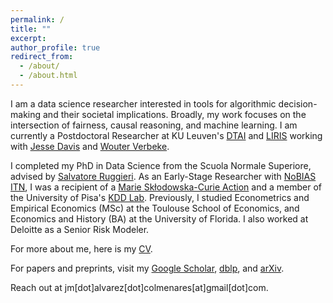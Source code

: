 ```yaml
---
permalink: /
title: ""
excerpt:
author_profile: true
redirect_from: 
  - /about/
  - /about.html
---
```


I am a data science researcher interested in tools for algorithmic decision-making and their societal implications.
Broadly, my work focuses on the intersection of fairness, causal reasoning, and machine learning.
I am currently a Postdoctoral Researcher at KU Leuven's [DTAI](https://wms.cs.kuleuven.be/dtai) and [LIRIS](https://feb.kuleuven.be/research/decision-sciences-and-information-management/liris/liris) working with [Jesse Davis](https://people.cs.kuleuven.be/~jesse.davis/) and [Wouter Verbeke](https://ai.kuleuven.be/members/00054694).

I completed my PhD in Data Science from the Scuola Normale Superiore, advised by [Salvatore Ruggieri](http://pages.di.unipi.it/ruggieri/). As an Early-Stage Researcher with [NoBIAS ITN](https://nobias-project.eu/), I was a recipient of a [Marie Skłodowska-Curie Action](https://marie-sklodowska-curie-actions.ec.europa.eu/) and a member of the University of Pisa's [KDD Lab](https://kdd.isti.cnr.it/). 
Previously, I studied Econometrics and Empirical Economics (MSc) at the Toulouse School of Economics, and Economics and History (BA) at the University of Florida. 
I also worked at Deloitte as a Senior Risk Modeler.

For more about me, here is my [CV](/files/AlvarezJoseCV.pdf).

For papers and preprints, visit my [Google Scholar](https://scholar.google.com/citations?hl=it&view_op=list_works&gmla=AC6lMd8Ud2MbFYnNEDotPb1NjTu3AOp8-9uVIrS4I0gFhOAszCLioVnuMZG8pS7SjvWeBoj1wTzQXoTL8_2vRSuQ&user=SD_BQEoAAAAJ), [dblp](https://dblp.org/pid/59/6703-2.html), and [arXiv](https://arxiv.org/search/cs?query=0000-0001-9412-9013&searchtype=orcid&abstracts=show&order=-announced_date_first&size=100).

Reach out at jm[dot]alvarez[dot]colmenares[at]gmail[dot]com.

<!---

For papers and preprints, visit my [Google Scholar](https://scholar.google.com/citations?hl=it&view_op=list_works&gmla=AC6lMd8Ud2MbFYnNEDotPb1NjTu3AOp8-9uVIrS4I0gFhOAszCLioVnuMZG8pS7SjvWeBoj1wTzQXoTL8_2vRSuQ&user=SD_BQEoAAAAJ), [dblp](https://dblp.org/pid/59/6703-2.html), and [arXiv](https://arxiv.org/search/cs?query=0000-0001-9412-9013&searchtype=orcid&abstracts=show&order=-announced_date_first&size=100).

where I attended as a [UWC Scholar](https://www.davisuwcscholars.org/)

--->
